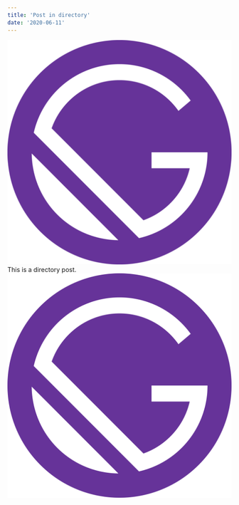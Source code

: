 ```yaml
---
title: 'Post in directory'
date: '2020-06-11'
---
```

![Gatsby PNG](./gatsby-icon.png)
This is a directory post.
![Gatsby SVG](./gatsby-logo.svg)
